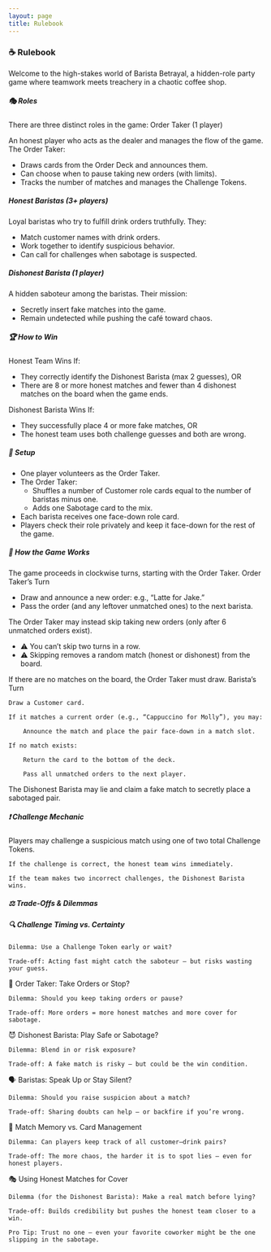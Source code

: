 ```yaml
---
layout: page
title: Rulebook
---
```


### ☕ Rulebook

Welcome to the high-stakes world of Barista Betrayal, a hidden-role party game where teamwork meets treachery in a chaotic coffee shop.

##### 🎭 Roles

There are three distinct roles in the game:
Order Taker (1 player)

An honest player who acts as the dealer and manages the flow of the game. The Order Taker:

* Draws cards from the Order Deck and announces them.
* Can choose when to pause taking new orders (with limits).
* Tracks the number of matches and manages the Challenge Tokens.

##### Honest Baristas (3+ players)

Loyal baristas who try to fulfill drink orders truthfully. They:

* Match customer names with drink orders.
* Work together to identify suspicious behavior.
* Can call for challenges when sabotage is suspected.

##### Dishonest Barista (1 player)

A hidden saboteur among the baristas. Their mission:

* Secretly insert fake matches into the game.
* Remain undetected while pushing the café toward chaos.

##### 🏆 How to Win

Honest Team Wins If:

* They correctly identify the Dishonest Barista (max 2 guesses), OR
* There are 8 or more honest matches and fewer than 4 dishonest matches on the board when the game ends.

Dishonest Barista Wins If:

* They successfully place 4 or more fake matches, OR
* The honest team uses both challenge guesses and both are wrong.

##### 🎲 Setup

 * One player volunteers as the Order Taker.
 * The Order Taker:
     * Shuffles a number of Customer role cards equal to the number of baristas minus one.
     * Adds one Sabotage card to the mix.
 * Each barista receives one face-down role card.
 * Players check their role privately and keep it face-down for the rest of the game.

##### 🔁 How the Game Works

The game proceeds in clockwise turns, starting with the Order Taker.
Order Taker’s Turn

* Draw and announce a new order: e.g., “Latte for Jake.”
* Pass the order (and any leftover unmatched ones) to the next barista.

The Order Taker may instead skip taking new orders (only after 6 unmatched orders exist).

* ⚠ You can’t skip two turns in a row.
* ⚠ Skipping removes a random match (honest or dishonest) from the board.

If there are no matches on the board, the Order Taker must draw.
Barista’s Turn

    Draw a Customer card.

    If it matches a current order (e.g., “Cappuccino for Molly”), you may:

        Announce the match and place the pair face-down in a match slot.

    If no match exists:

        Return the card to the bottom of the deck.

        Pass all unmatched orders to the next player.

The Dishonest Barista may lie and claim a fake match to secretly place a sabotaged pair.

##### ❗ Challenge Mechanic

Players may challenge a suspicious match using one of two total Challenge Tokens.

    If the challenge is correct, the honest team wins immediately.

    If the team makes two incorrect challenges, the Dishonest Barista wins.

##### ⚖ Trade-Offs & Dilemmas
##### 🔍 Challenge Timing vs. Certainty

    Dilemma: Use a Challenge Token early or wait?

    Trade-off: Acting fast might catch the saboteur — but risks wasting your guess.

🛑 Order Taker: Take Orders or Stop?

    Dilemma: Should you keep taking orders or pause?

    Trade-off: More orders = more honest matches and more cover for sabotage.

😈 Dishonest Barista: Play Safe or Sabotage?

    Dilemma: Blend in or risk exposure?

    Trade-off: A fake match is risky — but could be the win condition.

🗣 Baristas: Speak Up or Stay Silent?

    Dilemma: Should you raise suspicion about a match?

    Trade-off: Sharing doubts can help — or backfire if you’re wrong.

🧠 Match Memory vs. Card Management

    Dilemma: Can players keep track of all customer–drink pairs?

    Trade-off: The more chaos, the harder it is to spot lies — even for honest players.

🎭 Using Honest Matches for Cover

    Dilemma (for the Dishonest Barista): Make a real match before lying?

    Trade-off: Builds credibility but pushes the honest team closer to a win.

    Pro Tip: Trust no one — even your favorite coworker might be the one slipping in the sabotage.
